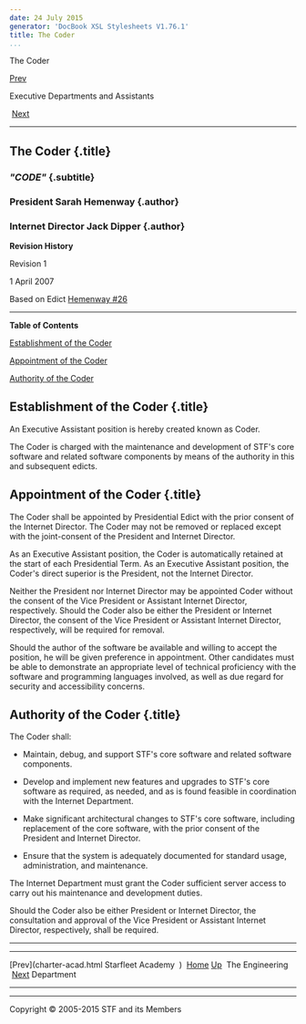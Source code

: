 ```yaml
---
date: 24 July 2015
generator: 'DocBook XSL Stylesheets V1.76.1'
title: The Coder
...
```


The Coder

[Prev](charter-acad.html) 

Executive Departments and Assistants

 [Next](charter-ed.html)

* * * * *

The Coder {.title}
---------

### *"CODE"* {.subtitle}

### President Sarah Hemenway {.author}

### Internet Director Jack Dipper {.author}

**Revision History**

Revision 1

1 April 2007

Based on Edict [Hemenway
\#26](http://www.star-fleet.com/prez/edicts/hemenway/#e26)

* * * * *

**Table of Contents**

[Establishment of the Coder](charter-code.html#idp140478692942784)

[Appointment of the Coder](charter-code.html#idp140478692944688)

[Authority of the Coder](charter-code.html#idp140478692948256)

Establishment of the Coder {.title}
--------------------------

An Executive Assistant position is hereby created known as Coder.

The Coder is charged with the maintenance and development of STF's core
software and related software components by means of the authority in
this and subsequent edicts.

Appointment of the Coder {.title}
------------------------

The Coder shall be appointed by Presidential Edict with the prior
consent of the Internet Director. The Coder may not be removed or
replaced except with the joint-consent of the President and Internet
Director.

As an Executive Assistant position, the Coder is automatically retained
at the start of each Presidential Term. As an Executive Assistant
position, the Coder's direct superior is the President, not the Internet
Director.

Neither the President nor Internet Director may be appointed Coder
without the consent of the Vice President or Assistant Internet
Director, respectively. Should the Coder also be either the President or
Internet Director, the consent of the Vice President or Assistant
Internet Director, respectively, will be required for removal.

Should the author of the software be available and willing to accept the
position, he will be given preference in appointment. Other candidates
must be able to demonstrate an appropriate level of technical
proficiency with the software and programming languages involved, as
well as due regard for security and accessibility concerns.

Authority of the Coder {.title}
----------------------

The Coder shall:

-   Maintain, debug, and support STF's core software and related
    software components.

-   Develop and implement new features and upgrades to STF's core
    software as required, as needed, and as is found feasible in
    coordination with the Internet Department.

-   Make significant architectural changes to STF's core software,
    including replacement of the core software, with the prior consent
    of the President and Internet Director.

-   Ensure that the system is adequately documented for standard usage,
    administration, and maintenance.

The Internet Department must grant the Coder sufficient server access to
carry out his maintenance and development duties.

Should the Coder also be either President or Internet Director, the
consultation and approval of the Vice President or Assistant Internet
Director, respectively, shall be required.

* * * * *

  ------------------------ ------------------------ ------------------------
  [Prev](charter-acad.html Starfleet Academy 
  )                        [Home](../index.html)
  [Up](departments.html)    The Engineering
   [Next](charter-ed.html) Department
  ------------------------ ------------------------ ------------------------

* * * * *

Copyright © 2005-2015 STF and its Members
